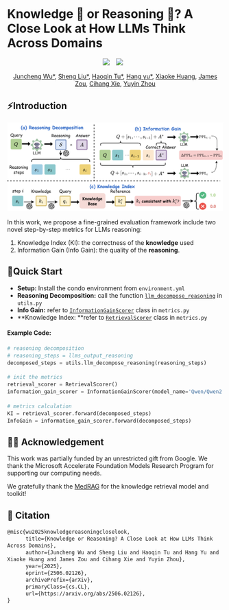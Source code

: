 <p align="center">
<h1>Knowledge 📖 or Reasoning 🤔? A Close Look at How LLMs Think Across Domains</h1>
</p>

<div align="center">
  <a href="https://ucsc-vlaa.github.io/ReasoningEval/"><img src="https://img.shields.io/static/v1?label=Project%20Page&message=Github&color=blue&logo=github-pages"></a>  
  <a href="https://arxiv.org/abs/2506.02126"><img src="https://img.shields.io/static/v1?label=Paper&message=Arxiv&color=red&logo=arxiv"></a>  
</div>

<p align="center">
<a href="https://chtholly17.github.io/" target="_blank">Juncheng Wu*</a>, 
<a href="https://shengliu66.github.io/" target="_blank">Sheng Liu*</a>, 
<a href="https://www.haqtu.me/" target="_blank">Haoqin Tu*</a>, 
<a href="https://openreview.net/profile?id=~Hang_Yu14" target="_blank">Hang yu*</a>, 
<a href="https://xk-huang.github.io/" target="_blank">Xiaoke Huang</a>, 
<a href="https://www.james-zou.com/" target="_blank">James Zou</a>, 
<a href="https://cihangxie.github.io/" target="_blank">Cihang Xie</a>, 
<a href="https://yuyinzhou.github.io/" target="_blank">Yuyin Zhou</a>
</p>

## ⚡️Introduction

![eval_pipeline](./assets/eval_pipeline.png)

In this work, we propose a fine-grained evaluation framework include two novel step-by-step metrics for LLMs reasoning: 

1. Knowledge Index (KI): the correctness of the **knowledge** used
2. Information Gain (Info Gain): the quality of the **reasoning**.

## 🚀Quick Start

- **Setup:** Install the condo environment from `environment.yml`
- **Reasoning Decomposition:** call the function [`llm_decompose_reasoning`](https://github.com/UCSC-VLAA/ReasoningEval/blob/c04017ec76856653f9c335b141bb30ccf0545a21/utils.py#L214C5-L214C28)  in `utils.py` 
- **Info Gain:** refer to [`InformationGainScorer`](https://github.com/UCSC-VLAA/ReasoningEval/blob/c04017ec76856653f9c335b141bb30ccf0545a21/metrics.py#L277) class in `metrics.py`
- **Knowledge Index: **refer to [`RetrievalScorer`](https://github.com/UCSC-VLAA/ReasoningEval/blob/c04017ec76856653f9c335b141bb30ccf0545a21/metrics.py#L277) class in `metrics.py`

#### Example Code:

```python
# reasoning decomposition
# reasoning_steps = llms_output_reasoning
decomposed_steps = utils.llm_decompose_reasoning(reasoning_steps)

# init the metrics
retrieval_scorer = RetrievalScorer()
information_gain_scorer = InformationGainScorer(model_name='Qwen/Qwen2.5-7B')

# metrics calculation
KI = retrieval_scorer.forward(decomposed_steps)
InfoGain = information_gain_scorer.forward(decomposed_steps)
```

## 🙏🏼 Acknowledgement

This work was partially funded by an unrestricted gift from Google. We thank the Microsoft Accelerate Foundation Models Research Program for supporting our computing needs.

We gratefully thank the [MedRAG](https://github.com/Teddy-XiongGZ/MedRAG) for the knowledge retrieval model and toolkit!

## 📖 Citation

```
@misc{wu2025knowledgereasoningcloselook,
      title={Knowledge or Reasoning? A Close Look at How LLMs Think Across Domains}, 
      author={Juncheng Wu and Sheng Liu and Haoqin Tu and Hang Yu and Xiaoke Huang and James Zou and Cihang Xie and Yuyin Zhou},
      year={2025},
      eprint={2506.02126},
      archivePrefix={arXiv},
      primaryClass={cs.CL},
      url={https://arxiv.org/abs/2506.02126}, 
}
```

